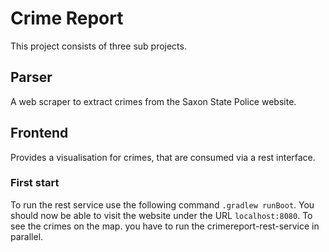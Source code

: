 # Crime Report

This project consists of three sub projects.

## Parser

A web scraper to extract crimes from the Saxon State Police website.

## Frontend

Provides a visualisation for crimes, that are consumed via a rest interface.

### First start

To run the rest service use the following command `.gradlew runBoot`.
You should now be able to visit the website under the URL `localhost:8080`.
To see the crimes on the map. you have to run the crimereport-rest-service in parallel.

